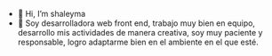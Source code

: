 - 👋 Hi, I’m shaleyma
- 👀 Soy desarrolladora web front end, trabajo muy bien en equipo, desarrollo mis actividades de manera creativa, soy muy paciente y responsable, logro adaptarme bien en el ambiente en el que esté.
<!---
shaleyma/shaleyma is a ✨ special ✨ repository because its `README.md` (this file) appears on your GitHub profile.
You can click the Preview link to take a look at your changes.
--->
